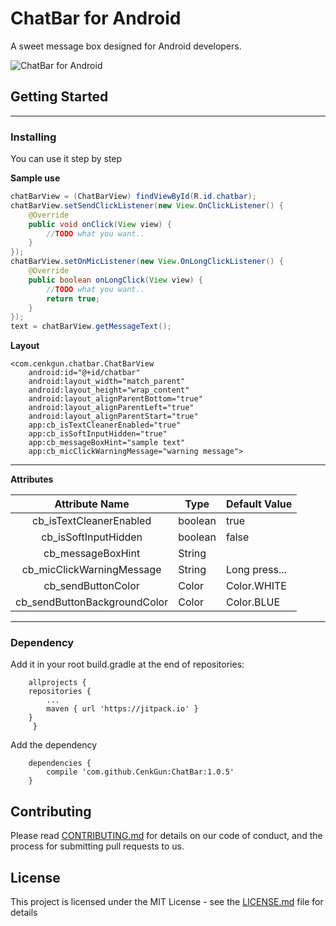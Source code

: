 # ChatBar for Android

A sweet message box designed for Android developers.

![ChatBar for Android](https://i.hizliresim.com/5Q6y8L.gif)

## Getting Started


----------


### Installing

You can use it step by step

**Sample use**

``` java
chatBarView = (ChatBarView) findViewById(R.id.chatbar);
chatBarView.setSendClickListener(new View.OnClickListener() {
    @Override
    public void onClick(View view) {
        //TODO what you want..
    }
});
chatBarView.setOnMicListener(new View.OnLongClickListener() {
    @Override
    public boolean onLongClick(View view) {
        //TODO what you want..
        return true;
    }
});
text = chatBarView.getMessageText();
```
**Layout**


    
    <com.cenkgun.chatbar.ChatBarView
        android:id="@+id/chatbar"
        android:layout_width="match_parent"
        android:layout_height="wrap_content"
        android:layout_alignParentBottom="true"
        android:layout_alignParentLeft="true"
        android:layout_alignParentStart="true"
        app:cb_isTextCleanerEnabled="true"
        app:cb_isSoftInputHidden="true"
        app:cb_messageBoxHint="sample text"
        app:cb_micClickWarningMessage="warning message">
        


----------


**Attributes**

|        Attribute Name        | Type    | Default Value |
|:----------------------------:|---------|---------------|
| cb_isTextCleanerEnabled      | boolean | true          |
| cb_isSoftInputHidden         | boolean | false         |
| cb_messageBoxHint            | String  |               |
| cb_micClickWarningMessage    | String  | Long press... |
| cb_sendButtonColor           | Color   | Color.WHITE   |
| cb_sendButtonBackgroundColor | Color   | Color.BLUE    |


----------


### Dependency
Add it in your root build.gradle at the end of repositories:
```
    allprojects {
	repositories {
		...
		maven { url 'https://jitpack.io' }
	}
     }
```
     
Add the dependency
```
    dependencies {
        compile 'com.github.CenkGun:ChatBar:1.0.5'
    }
```
## Contributing

Please read [CONTRIBUTING.md](CONTRIBUTING.md) for details on our code of conduct, and the process for submitting pull requests to us.

## License

This project is licensed under the MIT License - see the [LICENSE.md](LICENSE.md) file for details
